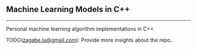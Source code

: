 ## Machine Learning Models in C++
---

Personal machine learning algorithm implementations in C++.

TODO(zagabe.lu@gmail.com): Provide more insights about the repo..
